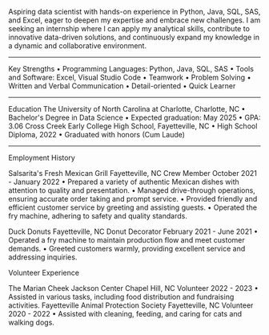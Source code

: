 Aspiring data scientist with hands-on experience in Python, Java, SQL, SAS, and Excel, eager to deepen my
expertise and embrace new challenges. I am seeking an internship where I can apply my analytical skills, contribute
to innovative data-driven solutions, and continuously expand my knowledge in a dynamic and collaborative
environment.
_______________________________________________________________________________
Key Strengths
• Programming Languages: Python, Java, SQL, SAS
• Tools and Software: Excel, Visual Studio Code
• Teamwork
• Problem Solving
• Written and Verbal Communication
• Detail-oriented
• Quick Learner
________________________________________________________________________________
Education
The University of North Carolina at Charlotte, Charlotte, NC
• Bachelor's Degree in Data Science
• Expected graduation: May 2025
• GPA: 3.06
Cross Creek Early College High School, Fayetteville, NC
• High School Diploma, 2022
• Graduated with honors (Cum Laude)
___________________________________________________________________________________________
Employment History

Salsarita's Fresh Mexican Grill Fayetteville, NC
Crew Member October 2021 - January 2022
• Prepared a variety of authentic Mexican dishes with attention to quality and presentation.
• Managed drive-through operations, ensuring accurate order taking and prompt service.
• Provided friendly and efficient customer service by greeting and assisting guests.
• Operated the fry machine, adhering to safety and quality standards.

Duck Donuts Fayetteville, NC
Donut Decorator February 2021 - June 2021
• Operated a fry machine to maintain production flow and meet customer demands.
• Greeted customers warmly, providing excellent service and addressing inquiries.

Volunteer Experience

The Marian Cheek Jackson Center Chapel Hill, NC
Volunteer 2022 - 2023
• Assisted in various tasks, including food distribution and fundraising activities.
Fayetteville Animal Protection Society Fayetteville, NC
Volunteer 2020 - 2022
• Assisted with cleaning, feeding, and caring for cats and walking dogs.
